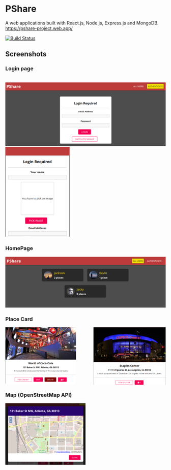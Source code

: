 # PShare
A web applications built with React.js, Node.js, Express.js and MongoDB. <br />
https://pshare-project.web.app/

[![Build Status](https://travis-ci.org/JackyXu-Cool/PShare.svg?branch=master)](https://travis-ci.org/JackyXu-Cool/PShare)

## Screenshots

### Login page 
<br />
<img src="./demo/login.png"/>
<img src="./demo/signup.png" width="40%" height="50%"/>

<br />

### HomePage

<img src="./demo/home.png">

<br />

### Place Card
<img src="./demo/place(login).png" width="44%"/>

<img src="./demo/place(not login).png" width="45%" style="float: right"/>

### Map (OpenStreetMap API)
<img src="./demo/map.png" width="50%" />